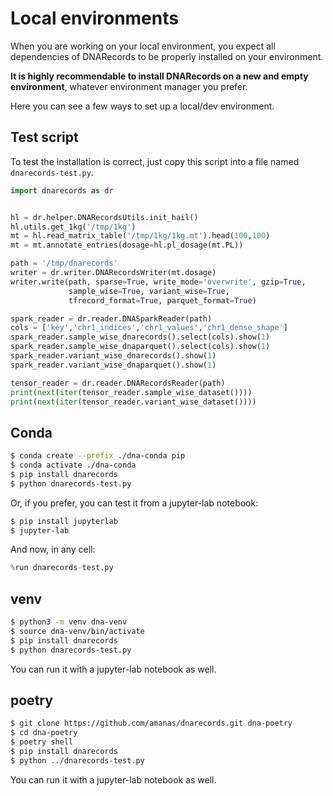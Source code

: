 # Local environments

When you are working on your local environment, you expect all dependencies of DNARecords to be properly installed on 
your environment.

**It is highly recommendable to install DNARecords on a new and empty environment**, whatever environment
manager you prefer.

Here you can see a few ways to set up a local/dev environment.

## Test script

To test the installation is correct, just copy this script into a file named `dnarecords-test.py`.


```python
import dnarecords as dr


hl = dr.helper.DNARecordsUtils.init_hail()
hl.utils.get_1kg('/tmp/1kg')
mt = hl.read_matrix_table('/tmp/1kg/1kg.mt').head(100,100)
mt = mt.annotate_entries(dosage=hl.pl_dosage(mt.PL))

path = '/tmp/dnarecords'
writer = dr.writer.DNARecordsWriter(mt.dosage)
writer.write(path, sparse=True, write_mode='overwrite', gzip=True,
             sample_wise=True, variant_wise=True,
             tfrecord_format=True, parquet_format=True)

spark_reader = dr.reader.DNASparkReader(path)
cols = ['key','chr1_indices','chr1_values','chr1_dense_shape']
spark_reader.sample_wise_dnarecords().select(cols).show(1)
spark_reader.sample_wise_dnaparquet().select(cols).show(1)
spark_reader.variant_wise_dnarecords().show(1)
spark_reader.variant_wise_dnaparquet().show(1)

tensor_reader = dr.reader.DNARecordsReader(path)
print(next(iter(tensor_reader.sample_wise_dataset())))
print(next(iter(tensor_reader.variant_wise_dataset())))
```

## Conda

```bash
$ conda create --prefix ./dna-conda pip
$ conda activate ./dna-conda
$ pip install dnarecords
$ python dnarecords-test.py
```

Or, if you prefer, you can test it from a jupyter-lab notebook:

```bash
$ pip install jupyterlab
$ jupyter-lab
```

And now, in any cell:

```python
%run dnarecords-test.py
```


## venv

```bash
$ python3 -m venv dna-venv
$ source dna-venv/bin/activate
$ pip install dnarecords
$ python dnarecords-test.py
```

You can run it with a jupyter-lab notebook as well.

## poetry

```bash
$ git clone https://github.com/amanas/dnarecords.git dna-poetry
$ cd dna-poetry
$ poetry shell
$ pip install dnarecords
$ python ../dnarecords-test.py
```

You can run it with a jupyter-lab notebook as well.
